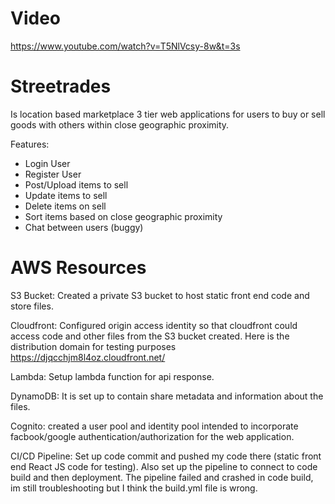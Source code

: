 # Video

https://www.youtube.com/watch?v=T5NlVcsy-8w&t=3s

# Streetrades
Is location based marketplace 3 tier web applications for users to buy or sell goods with others within close geographic proximity.

Features:
- Login User
- Register User
- Post/Upload items to sell
- Update items to sell
- Delete items on sell
- Sort items based on close geographic proximity
- Chat between users (buggy)

# AWS Resources

S3 Bucket: Created a private S3 bucket to host static front end code and store files.

Cloudfront: Configured origin access identity so that cloudfront could access code and other files from the S3 bucket created.  Here is the distribution domain for testing purposes https://djqcchjm8l4oz.cloudfront.net/

Lambda: Setup lambda function for api response.

DynamoDB: It is set up to contain share metadata and information about the files.

Cognito: created a user pool and identity pool intended to incorporate facbook/google authentication/authorization for the web application.

CI/CD Pipeline: Set up code commit and pushed my code there (static front end React JS code for testing).  Also set up the pipeline to connect to code build and then deployment.  The pipeline failed and crashed in code build, im still troubleshooting but I think the build.yml file is wrong.
